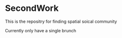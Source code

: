 # SecondWork

This is the repositry for finding spatial soical community

Currently only have a single brunch
